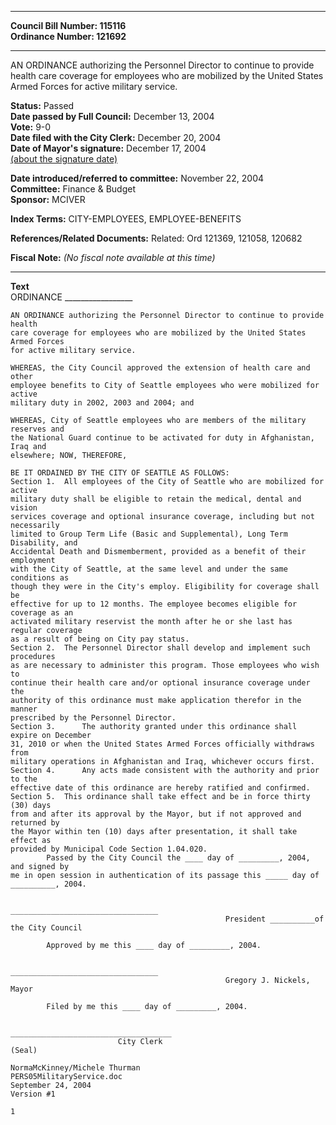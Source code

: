 * * * * *  
  
**Council Bill Number: [](#h0)[](#h2)115116**   
**Ordinance Number: 121692**  
  
* * * * *  
  
AN ORDINANCE authorizing the Personnel Director to continue to provide health care coverage for employees who are mobilized by the United States Armed Forces for active military service.  
  
**Status:** Passed   
**Date passed by Full Council:** December 13, 2004   
**Vote:** 9-0   
**Date filed with the City Clerk:** December 20, 2004   
**Date of Mayor's signature:** December 17, 2004   
[(about the signature date)](/~public/approvaldate.htm)   
  
  
**Date introduced/referred to committee:** November 22, 2004   
**Committee:** Finance & Budget   
**Sponsor:** MCIVER   
  
**Index Terms:** CITY-EMPLOYEES, EMPLOYEE-BENEFITS  
  
**References/Related Documents:** Related: Ord 121369, 121058, 120682  
  
**Fiscal Note:** *(No fiscal note available at this time)*  
  
* * * * *  
  
**Text**  
    ORDINANCE _________________  
  
    AN ORDINANCE authorizing the Personnel Director to continue to provide health  
    care coverage for employees who are mobilized by the United States Armed Forces  
    for active military service.  
  
    WHEREAS, the City Council approved the extension of health care and other  
    employee benefits to City of Seattle employees who were mobilized for active  
    military duty in 2002, 2003 and 2004; and  
  
    WHEREAS, City of Seattle employees who are members of the military reserves and  
    the National Guard continue to be activated for duty in Afghanistan, Iraq and  
    elsewhere; NOW, THEREFORE,  
  
    BE IT ORDAINED BY THE CITY OF SEATTLE AS FOLLOWS:  
    Section 1.  All employees of the City of Seattle who are mobilized for active  
    military duty shall be eligible to retain the medical, dental and vision  
    services coverage and optional insurance coverage, including but not necessarily  
    limited to Group Term Life (Basic and Supplemental), Long Term Disability, and  
    Accidental Death and Dismemberment, provided as a benefit of their employment  
    with the City of Seattle, at the same level and under the same conditions as  
    though they were in the City's employ. Eligibility for coverage shall be  
    effective for up to 12 months. The employee becomes eligible for coverage as an  
    activated military reservist the month after he or she last has regular coverage  
    as a result of being on City pay status.  
    Section 2.  The Personnel Director shall develop and implement such procedures  
    as are necessary to administer this program. Those employees who wish to  
    continue their health care and/or optional insurance coverage under the  
    authority of this ordinance must make application therefor in the manner  
    prescribed by the Personnel Director.  
    Section 3.      The authority granted under this ordinance shall expire on December  
    31, 2010 or when the United States Armed Forces officially withdraws from  
    military operations in Afghanistan and Iraq, whichever occurs first.  
    Section 4.      Any acts made consistent with the authority and prior to the  
    effective date of this ordinance are hereby ratified and confirmed.  
    Section 5.  This ordinance shall take effect and be in force thirty (30) days  
    from and after its approval by the Mayor, but if not approved and returned by  
    the Mayor within ten (10) days after presentation, it shall take effect as  
    provided by Municipal Code Section 1.04.020.  
            Passed by the City Council the ____ day of _________, 2004, and signed by  
    me in open session in authentication of its passage this _____ day of  
    __________, 2004.  
  
                                                    _________________________________  
                                                    President __________of the City Council  
  
            Approved by me this ____ day of _________, 2004.  
  
                                                    _________________________________  
                                                    Gregory J. Nickels, Mayor  
  
            Filed by me this ____ day of _________, 2004.  
  
                                                    ____________________________________  
                            City Clerk  
    (Seal)  
  
    NormaMcKinney/Michele Thurman  
    PERS05MilitaryService.doc  
    September 24, 2004  
    Version #1  
  
    1  
